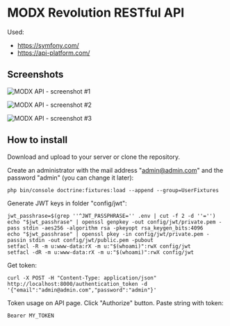 # MODX Revolution RESTful API

Used:
- https://symfony.com/
- https://api-platform.com/

## Screenshots

![MODX API - screenshot #1](https://github.com/andchir/modx2-api/blob/master/resources/screenshots/screenshot_001.png?raw=true "MODX API - screenshot #1")

![MODX API - screenshot #2](https://github.com/andchir/modx2-api/blob/master/resources/screenshots/screenshot_002.png?raw=true "MODX API - screenshot #2")

![MODX API - screenshot #3](https://github.com/andchir/modx2-api/blob/master/resources/screenshots/screenshot_003.png?raw=true "MODX API - screenshot #3")

## How to install

Download and upload to your server or clone the repository.

Create an administrator with the mail address "admin@admin.com" and the password "admin" (you can change it later):
~~~
php bin/console doctrine:fixtures:load --append --group=UserFixtures
~~~

Generate JWT keys in folder "config/jwt":
~~~
jwt_passhrase=$(grep ''^JWT_PASSPHRASE='' .env | cut -f 2 -d ''='')
echo "$jwt_passhrase" | openssl genpkey -out config/jwt/private.pem -pass stdin -aes256 -algorithm rsa -pkeyopt rsa_keygen_bits:4096
echo "$jwt_passhrase" | openssl pkey -in config/jwt/private.pem -passin stdin -out config/jwt/public.pem -pubout
setfacl -R -m u:www-data:rX -m u:"$(whoami)":rwX config/jwt
setfacl -dR -m u:www-data:rX -m u:"$(whoami)":rwX config/jwt
~~~

Get token:
~~~
curl -X POST -H "Content-Type: application/json" http://localhost:8000/authentication_token -d '{"email":"admin@admin.com","password":"admin"}'
~~~

Token usage on API page. Click "Authorize" button. Paste string with token:
~~~
Bearer MY_TOKEN
~~~
